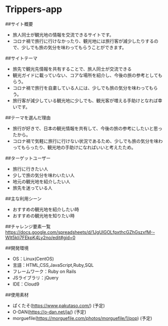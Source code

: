 # Trippers-app

##サイト概要

* 旅人同士が観光地の情報を交流できるサイトです。
* コロナ禍で旅行に行けなかったり、観光地には旅行客が減少したりするので、少しでも旅の気分を味わってもらうことができます。


##サイトテーマ

* 旅先で観光先情報を共有することで、旅人同士が交流できる
* 観光ガイドに載っていない、コアな場所を紹介し、今後の旅の参考としてもらう。
* コロナ禍で旅行を自粛している人には、少しでも旅の気分を味わってもらう。
* 旅行客が減少している観光地に少しでも、観光客が増える手助けとなれば幸いです。


##テーマを選んだ理由
* 旅行が好きで、日本の観光情報を共有して、今後の旅の参考にしたいと思ったから。
* コロナ禍で気軽に旅行に行けない状況であるため、少しでも旅の気分を味わってもらったり、観光地の手助けになればいいと考えたため。


##ターゲットユーザー
* 旅行に行きたい人
* 少しで旅の気分を味わいたい人
* 地元の観光地を紹介したい人
* 旅先を迷っている人


##主な利用シーン
* おすすめの観光地を紹介したい時
* おすすめの観光地を知りたい時


##チャレンジ要素一覧
https://docs.google.com/spreadsheets/d/1JgUlGOLfpxthcGZhGszxfM--WIt5kIi7FEkpK4Ly2no/edit#gid=0


##開発環境
* OS：Linux(CentOS)
* 言語：HTML,CSS,JavaScript,Ruby,SQL
* フレームワーク：Ruby on Rails
* JSライブラリ：jQuery
* IDE：Cloud9


##使用素材
* ぱくたそ(https://www.pakutaso.com/) (予定)
* O-DAN(https://o-dan.net/ja/) (予定)
* morguefile(https://morguefile.com/photos/morguefile/1/pop) (予定)
